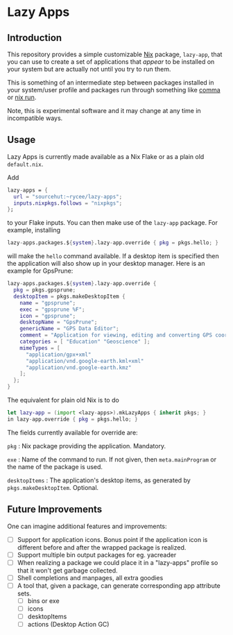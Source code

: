 # Lazy Apps

## Introduction

This repository provides a simple customizable [Nix][Nix] package, `lazy-app`,
that you can use to create a set of applications that _appear_ to be installed
on your system but are actually not until you try to run them.

This is something of an intermediate step between packages installed in your
system/user profile and packages run through something like [comma][comma] or
[nix run][nix run].

Note, this is experimental software and it may change at any time in
incompatible ways.

[Nix]: https://nixos.org/nix/
[comma]: https://github.com/nix-community/comma
[nix run]: https://nixos.org/manual/nix/stable/command-ref/new-cli/nix3-run

## Usage

Lazy Apps is currently made available as a Nix Flake or as a plain old
`default.nix`.

Add

```nix
lazy-apps = {
  url = "sourcehut:~rycee/lazy-apps";
  inputs.nixpkgs.follows = "nixpkgs";
};
```

to your Flake inputs. You can then make use of the `lazy-app` package. For
example, installing

```nix
lazy-apps.packages.${system}.lazy-app.override { pkg = pkgs.hello; }
```

will make the `hello` command available. If a desktop item is specified then the
application will also show up in your desktop manager. Here is an example for
GpsPrune:

```nix
lazy-apps.packages.${system}.lazy-app.override {
  pkg = pkgs.gpsprune;
  desktopItem = pkgs.makeDesktopItem {
    name = "gpsprune";
    exec = "gpsprune %F";
    icon = "gpsprune";
    desktopName = "GpsPrune";
    genericName = "GPS Data Editor";
    comment = "Application for viewing, editing and converting GPS coordinate data";
    categories = [ "Education" "Geoscience" ];
    mimeTypes = [
      "application/gpx+xml"
      "application/vnd.google-earth.kml+xml"
      "application/vnd.google-earth.kmz"
    ];
  };
}
```

The equivalent for plain old Nix is to do

```nix
let lazy-app = (import <lazy-apps>).mkLazyApps { inherit pkgs; }
in lazy-app.override { pkg = pkgs.hello; }
```

The fields currently available for override are:

`pkg` : Nix package providing the application. Mandatory.

`exe` : Name of the command to run. If not given, then `meta.mainProgram` or the
name of the package is used.

`desktopItems` : The application's desktop items, as generated by
`pkgs.makeDesktopItem`. Optional.

## Future Improvements

One can imagine additional features and improvements:

- [ ] Support for application icons. Bonus point if the application icon is
      different before and after the wrapped package is realized.
- [ ] Support multiple bin output packages for eg. yacreader
- [ ] When realizing a package we could place it in a "lazy-apps" profile so
      that it won't get garbage collected.
- [ ] Shell completions and manpages, all extra goodies
- [ ] A tool that, given a package, can generate corresponding app attribute
      sets.
  - [ ] bins or exe
  - [ ] icons
  - [ ] desktopItems
  - [ ] actions (Desktop Action GC)
